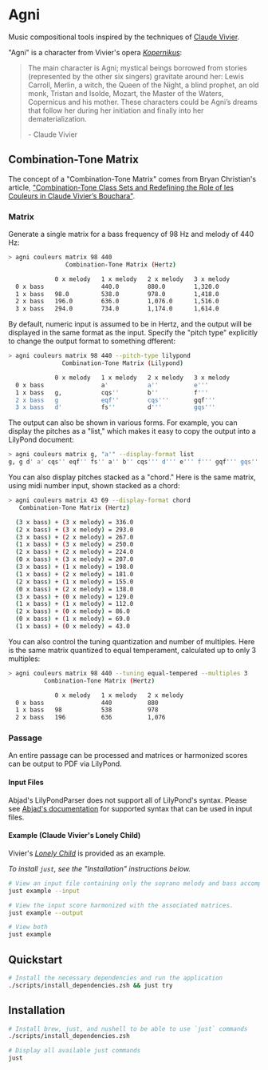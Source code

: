 # Agni

Music compositional tools inspired by the techniques of [Claude Vivier](
https://www.boosey.com/composer/Claude+Vivier "Claude Vivier").

"Agni" is a character from Vivier's opera [_Kopernikus_](
https://www.boosey.com/cr/music/Claude-Vivier-Kopernikus/47743 "Kopernikus"):

> The main character is Agni; mystical beings borrowed from stories (represented
> by the other six singers) gravitate around her: Lewis Carroll, Merlin, a witch,
> the Queen of the Night, a blind prophet, an old monk, Tristan and Isolde,
> Mozart, the Master of the Waters, Copernicus and his mother. These characters
> could be Agni’s dreams that follow her during her initiation and finally into
> her dematerialization.
>
> \- Claude Vivier

## Combination-Tone Matrix

The concept of a "Combination-Tone Matrix" comes from Bryan Christian's article,
["Combination-Tone Class Sets and Redefining the Role of les Couleurs in
Claude Vivier’s Bouchara"](https://mtosmt.org/issues/mto.14.20.2/mto.14.20.2.christian.html).

### Matrix

Generate a single matrix for a bass frequency of 98 Hz and melody of 440 Hz:

``` sh
> agni couleurs matrix 98 440
                Combination-Tone Matrix (Hertz)

             0 x melody   1 x melody   2 x melody   3 x melody
  0 x bass                440.0        880.0        1,320.0
  1 x bass   98.0         538.0        978.0        1,418.0
  2 x bass   196.0        636.0        1,076.0      1,516.0
  3 x bass   294.0        734.0        1,174.0      1,614.0
```

By default, numeric input is assumed to be in Hertz, and the output will be
displayed in the same format as the input. Specify the "pitch type" explicitly
to change the output format to something dfferent:

``` sh
> agni couleurs matrix 98 440 --pitch-type lilypond
               Combination-Tone Matrix (Lilypond)

             0 x melody   1 x melody   2 x melody   3 x melody
  0 x bass                a'           a''          e'''
  1 x bass   g,           cqs''        b''          f'''
  2 x bass   g            eqf''        cqs'''       gqf'''
  3 x bass   d'           fs''         d'''         gqs'''
```

The output can also be shown in various forms. For example, you can display the
pitches as a "list," which makes it easy to copy the output into a LilyPond document:

``` sh
> agni couleurs matrix g, "a'" --display-format list
g, g d' a' cqs'' eqf'' fs'' a'' b'' cqs''' d''' e''' f''' gqf''' gqs'''
```

You can also display pitches stacked as a "chord." Here is the same matrix,
using midi number input, shown stacked as a chord:

``` sh
> agni couleurs matrix 43 69 --display-format chord
   Combination-Tone Matrix (Hertz)

  (3 x bass) + (3 x melody) = 336.0
  (2 x bass) + (3 x melody) = 293.0
  (3 x bass) + (2 x melody) = 267.0
  (1 x bass) + (3 x melody) = 250.0
  (2 x bass) + (2 x melody) = 224.0
  (0 x bass) + (3 x melody) = 207.0
  (3 x bass) + (1 x melody) = 198.0
  (1 x bass) + (2 x melody) = 181.0
  (2 x bass) + (1 x melody) = 155.0
  (0 x bass) + (2 x melody) = 138.0
  (3 x bass) + (0 x melody) = 129.0
  (1 x bass) + (1 x melody) = 112.0
  (2 x bass) + (0 x melody) = 86.0
  (0 x bass) + (1 x melody) = 69.0
  (1 x bass) + (0 x melody) = 43.0
```

You can also control the tuning quantization and number of multiples. Here is
the same matrix quantized to equal temperament, calculated up to only 3 multiples:

``` sh
> agni couleurs matrix 98 440 --tuning equal-tempered --multiples 3
          Combination-Tone Matrix (Hertz)

             0 x melody   1 x melody   2 x melody
  0 x bass                440          880
  1 x bass   98           538          978
  2 x bass   196          636          1,076
```

### Passage

An entire passage can be processed and matrices or harmonized scores can be
output to PDF via LilyPond.

#### Input Files

Abjad's LilyPondParser does not support all of LilyPond's syntax. Please see [Abjad's
documentation](
https://abjad.github.io/api/abjad/parsers/parser.html#abjad.parsers.parser.LilyPondParser
) for supported syntax that can be used in input files.

#### Example (Claude Vivier's Lonely Child)

Vivier's [_Lonely Child_](
https://www.boosey.com/cr/music/Claude-Vivier-Lonely-Child/47752 "Lonely Child"
) is provided as an example.

_To install `just`, see the "Installation" instructions below._

``` sh
# View an input file containing only the soprano melody and bass accompaniment.
just example --input
```

``` sh
# View the input score harmonized with the associated matrices.
just example --output
```

``` sh
# View both
just example
```

## Quickstart

``` sh
# Install the necessary dependencies and run the application
./scripts/install_dependencies.zsh && just try
```

## Installation

``` sh
# Install brew, just, and nushell to be able to use `just` commands
./scripts/install_dependencies.zsh
```

``` sh
# Display all available just commands
just
```
